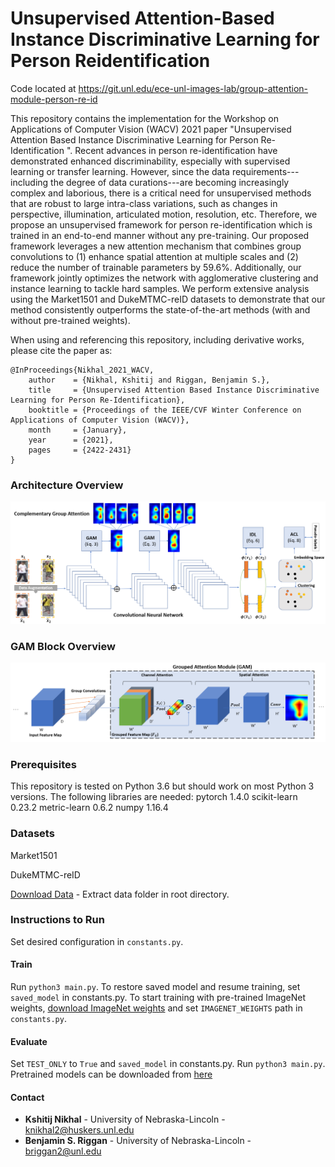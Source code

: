 # Unsupervised Attention-Based Instance Discriminative Learning for Person Reidentification

Code located at https://git.unl.edu/ece-unl-images-lab/group-attention-module-person-re-id

This repository contains the implementation for the Workshop on Applications of Computer Vision (WACV) 2021 paper "Unsupervised Attention Based Instance Discriminative Learning for Person Re-Identification
". Recent advances in person re-identification have demonstrated enhanced discriminability, especially with supervised learning or transfer learning. However, since the data requirements---including the degree of data curations---are becoming increasingly complex and laborious, there is a critical need for unsupervised methods that are robust to large intra-class variations, such as changes in perspective, illumination, articulated motion, resolution, etc. Therefore, we propose an unsupervised framework for person re-identification which is trained in an end-to-end manner without any pre-training. Our proposed framework leverages a new attention mechanism that combines group convolutions to (1) enhance spatial attention at multiple scales and (2) reduce the number of trainable parameters by 59.6%. Additionally, our framework jointly optimizes the network with agglomerative clustering and instance learning to tackle hard samples. We perform extensive analysis using the Market1501 and DukeMTMC-reID datasets to demonstrate that our method consistently outperforms the state-of-the-art methods (with and without pre-trained weights).

When using and referencing this repository, including derivative works, please cite the paper as:

```
@InProceedings{Nikhal_2021_WACV, 
    author    = {Nikhal, Kshitij and Riggan, Benjamin S.},
    title     = {Unsupervised Attention Based Instance Discriminative Learning for Person Re-Identification},
    booktitle = {Proceedings of the IEEE/CVF Winter Conference on Applications of Computer Vision (WACV)},
    month     = {January},
    year      = {2021},
    pages     = {2422-2431}
}
```

### Architecture Overview
![architecture](arch.png)

### GAM Block Overview
![gam](gam.PNG)

### Prerequisites

This repository is tested on Python 3.6 but should work on most Python 3 versions. The following libraries are needed:
pytorch 1.4.0
scikit-learn 0.23.2
metric-learn 0.6.2
numpy 1.16.4


### Datasets
Market1501

DukeMTMC-reID

[Download Data](https://uofnelincoln-my.sharepoint.com/:u:/g/personal/knikhal2_unl_edu/EbwgLfWr4GVLvJOHtCwZmAwBrrFBWR6N8qEaLwI_lBFzHw?e=b3UceZ) - Extract data folder in root directory. 
### Instructions to Run
Set desired configuration in `constants.py`. 

#### Train
Run `python3 main.py`. To restore saved model and resume training, set `saved_model` in constants.py. To start training with pre-trained ImageNet weights, [download ImageNet weights](https://uofnelincoln-my.sharepoint.com/:u:/g/personal/knikhal2_unl_edu/EfxLbjPkeX5Gr2VGCyUBJPoBygMIBiSeyuVQkE1o2cgZHA?e=rGBUfy) and set `IMAGENET_WEIGHTS` path in `constants.py`.


#### Evaluate
Set `TEST_ONLY` to `True` and `saved_model` in constants.py. Run `python3 main.py`.
Pretrained models can be downloaded from [here](https://uofnelincoln-my.sharepoint.com/:f:/g/personal/knikhal2_unl_edu/EnAxqNXUw65FsFd7aj_NWKIB3EBovqf9x2I3MTYS1BBn8w?e=ghIR8m)
#### Contact
* **Kshitij Nikhal** - University of Nebraska-Lincoln - knikhal2@huskers.unl.edu
* **Benjamin S. Riggan** - University of Nebraska-Lincoln - briggan2@unl.edu


